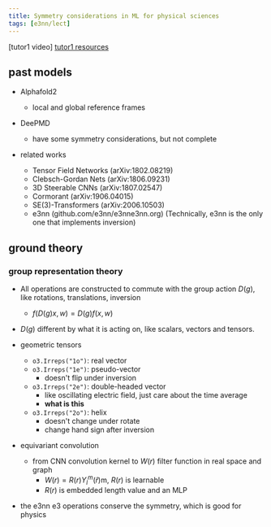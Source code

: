 ```yaml
---
title: Symmetry considerations in ML for physical sciences
tags: [e3nn/lect]
---
```


[tutor1 video]
[tutor1 resources](https://e3nn.org/e3nn-tutorial-mrs-fall-2021/#tut1)

## past models

- Alphafold2
	- local and global reference frames
- DeePMD
	- have some symmetry considerations, but not complete


- related works
	- Tensor Field Networks (arXiv:1802.08219)
	- Clebsch-Gordan Nets (arXiv:1806.09231)
	- 3D Steerable CNNs (arXiv:1807.02547)
	- Cormorant (arXiv:1906.04015)
	- SE(3)-Transformers (arXiv:2006.10503)
	- e3nn (github.com/e3nn/e3nne3nn.org) (Technically, e3nn is the only one that implements inversion)

## ground theory

### group representation theory

- All operations are constructed to commute with the group action $D(g)$, like rotations, translations, inversion
	- $f(D(g)x, w) = D(g) f(x,w)$
- $D(g)$ different by what it is acting on, like scalars, vectors and tensors.

- geometric tensors
	- `o3.Irreps("1o")`: real vector
	- `o3.Irreps("1e")`: pseudo-vector
		- doesn't flip under inversion
	- `o3.Irreps("2e")`: double-headed vector
		- like oscillating electric field, just care about the time average
		- **what is this**
	- `o3.Irreps("2o")`: helix
		- doesn't change under rotate
		- change hand sign after inversion

- equivariant convolution
	- from CNN convolution kernel to $W(r)$ filter function in real space and graph
		- $W(r) = R(r)Y_l^m(\hat{r})$m, $R(r)$ is learnable
		- $R(r)$ is embedded length value and an MLP

- the e3nn e3 operations conserve the symmetry, which is good for physics


